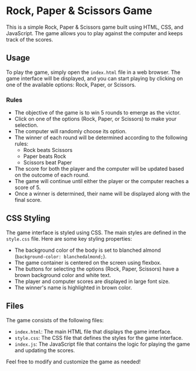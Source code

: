 # Rock, Paper & Scissors Game

This is a simple Rock, Paper & Scissors game built using HTML, CSS, and JavaScript. The game allows you to play against the computer and keeps track of the scores.

## Usage

To play the game, simply open the `index.html` file in a web browser. The game interface will be displayed, and you can start playing by clicking on one of the available options: Rock, Paper, or Scissors.

### Rules

- The objective of the game is to win 5 rounds to emerge as the victor.
- Click on one of the options (Rock, Paper, or Scissors) to make your selection.
- The computer will randomly choose its option.
- The winner of each round will be determined according to the following rules:
  - Rock beats Scissors
  - Paper beats Rock
  - Scissors beat Paper
- The score for both the player and the computer will be updated based on the outcome of each round.
- The game will continue until either the player or the computer reaches a score of 5.
- Once a winner is determined, their name will be displayed along with the final score.

## CSS Styling

The game interface is styled using CSS. The main styles are defined in the `style.css` file. Here are some key styling properties:

- The background color of the body is set to blanched almond (`background-color: blanchedalmond;`).
- The game container is centered on the screen using flexbox.
- The buttons for selecting the options (Rock, Paper, Scissors) have a brown background color and white text.
- The player and computer scores are displayed in large font size.
- The winner's name is highlighted in brown color.

## Files

The game consists of the following files:

- `index.html`: The main HTML file that displays the game interface.
- `style.css`: The CSS file that defines the styles for the game interface.
- `index.js`: The JavaScript file that contains the logic for playing the game and updating the scores.

Feel free to modify and customize the game as needed!


